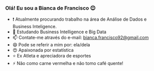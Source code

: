 ### Olá! Eu sou a Bianca de Francisco 😊

- ❗  Atualmente procurando trabalho na área de Análise de Dados e Business Inteligence. 
- 🌱 Estudando Business Intelligence e Big Data
- 📫 Contate-me através do e-mail: bianca.francisco92@gmail.com
- 😄 Pode se referir a mim por: ela/dela
- 😍 Apaixonada por estatística 
- ⭐ Ex Atleta e apreciadora de esportes
- ⚡  Não como carne vermelha e não tomo café quente!


